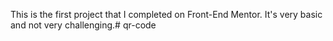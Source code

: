 This is the first project that I completed on Front-End Mentor. It's very basic and not very challenging.#   q r - c o d e  
 